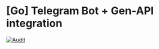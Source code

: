 # [Go] Telegram Bot + Gen-API integration

[![Audit](https://github.com/advanceddev/aibot/actions/workflows/test.yml/badge.svg)](https://github.com/advanceddev/aibot/actions/workflows/test.yml)
